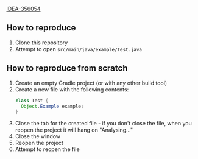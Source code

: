 [IDEA-356054](https://youtrack.jetbrains.com/issue/IDEA-356054)

## How to reproduce

1. Clone this repository
2. Attempt to open `src/main/java/example/Test.java`

## How to reproduce from scratch

1. Create an empty Gradle project (or with any other build tool)
2. Create a new file with the following contents:
   ```java
   class Test {
     Object.Example example;
   }
   ```
3. Close the tab for the created file - if you don't close the file, when you reopen the project it 
   will hang on "Analysing..."
4. Close the window
5. Reopen the project
6. Attempt to reopen the file